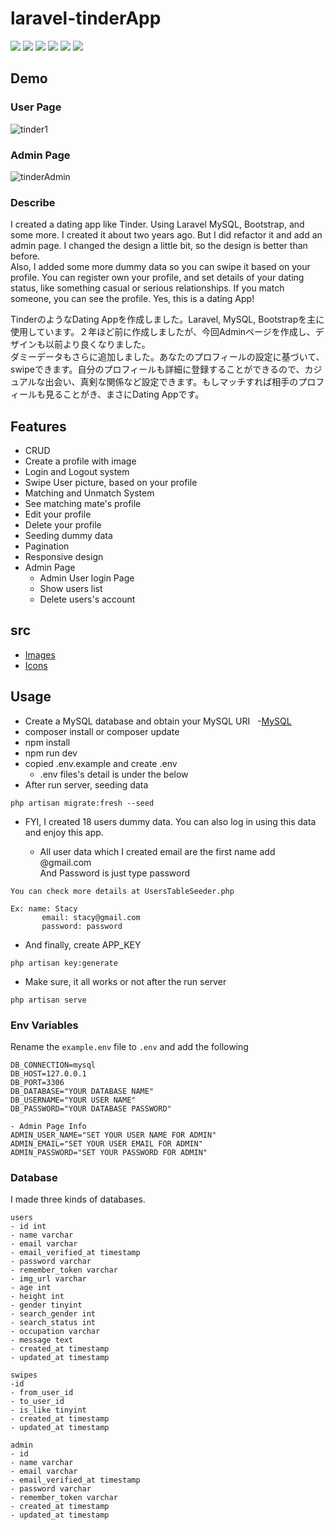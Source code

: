 
# laravel-tinderApp

<img src="https://img.shields.io/badge/-HTML5-E34F26.svg?logo=html5&style=flat&logoColor=fff"> <img src="https://img.shields.io/badge/-CSS3-1572B6.svg?logo=css3&style=flat"> <img src="https://img.shields.io/badge/-laravel8-FF2D20.svg?logo=laravel&style=flat&logoColor=black"> <img src="https://img.shields.io/badge/-MySQL-4479A1.svg?logo=mysql&style=flat&logoColor=orange">
<img src="https://img.shields.io/badge/-Bootstrap-7952B3.svg?logo=bootstrap&style=flat&logoColor=fff"> <img src="https://img.shields.io/badge/-JavaScript-black.svg?logo=javascript&style=flat">


## Demo

### User Page

![tinder1](https://github.com/sahoooii/laravel_tinderApp/assets/75118062/a72e6fec-a5c5-4d40-8793-632c8c1ddabc)

### Admin Page

![tinderAdmin](https://github.com/sahoooii/laravel_tinderApp/assets/75118062/a2056b0d-cbce-4935-b8fe-369bc4fe0602)

### Describe

I created a dating app like Tinder. Using Laravel  MySQL, Bootstrap, and some more. I created it about two years ago. But I did refactor it and add an admin page. I changed the design a little bit, so the design is better than before.<br/>
Also, I added some more dummy data so you can swipe it based on your profile. You can register own your profile, and set details of your dating status, like something casual or serious relationships. If you match someone, you can see the profile. Yes, this is a dating App!

TinderのようなDating Appを作成しました。Laravel, MySQL, Bootstrapを主に使用しています。２年ほど前に作成しましたが、今回Adminページを作成し、デザインも以前より良くなりました。<br/>
ダミーデータもさらに追加しました。あなたのプロフィールの設定に基づいて、swipeできます。自分のプロフィールも詳細に登録することができるので、カジュアルな出会い、真剣な関係など設定できます。もしマッチすれば相手のプロフィールも見ることがき、まさにDating Appです。


## Features

- CRUD
- Create a profile with image
- Login and Logout system
- Swipe User picture, based on your profile
- Matching and Unmatch System
- See matching mate's profile
- Edit your profile
- Delete your profile
- Seeding dummy data
- Pagination
- Responsive design
- Admin Page
	- Admin User login Page
  - Show users list
  - Delete users's account

## src

* [Images](https://pixabay.com/ja/)
* [Icons](https://fontawesome.com/)


## Usage

- Create a MySQL database and obtain your MySQL URI &nbsp; -[MySQL](https://www.mysql.com/jp/)
- composer install or composer update
- npm install
- npm run dev
- copied .env.example and create .env
	- .env files's detail is under the below
- After run server, seeding data

```
php artisan migrate:fresh --seed
```

 - FYI, I created 18 users dummy data. You can also log in using this data and enjoy this app.

	- All user data which I created email are the first name add @gmail.com<br /> And Password is just type password

 ```
You can check more details at UsersTableSeeder.php

Ex: name: Stacy
		email: stacy@gmail.com
		password: password

 ```


- And finally, create APP_KEY

```
php artisan key:generate
```

- Make sure, it all works or not after the run server
```
php artisan serve
```

### Env Variables

Rename the `example.env` file to `.env` and add the following

```
DB_CONNECTION=mysql
DB_HOST=127.0.0.1
DB_PORT=3306
DB_DATABASE="YOUR DATABASE NAME"
DB_USERNAME="YOUR USER NAME"
DB_PASSWORD="YOUR DATABASE PASSWORD"

- Admin Page Info
ADMIN_USER_NAME="SET YOUR USER NAME FOR ADMIN"
ADMIN_EMAIL="SET YOUR USER EMAIL FOR ADMIN"
ADMIN_PASSWORD="SET YOUR PASSWORD FOR ADMIN"

```

### Database

I made three kinds of databases.

```
users
- id int
- name varchar
- email varchar
- email_verified_at timestamp
- password varchar
- remember_token varchar
- img_url varchar
- age int
- height int
- gender tinyint
- search_gender	int
- search_status	int
- occupation varchar
- message text
- created_at timestamp
- updated_at timestamp

swipes
-id
- from_user_id
- to_user_id
- is_like tinyint
- created_at timestamp
- updated_at timestamp

admin
- id
- name varchar
- email varchar
- email_verified_at timestamp
- password varchar
- remember_token varchar
- created_at timestamp
- updated_at timestamp

```
